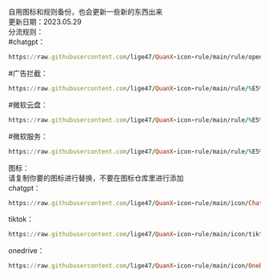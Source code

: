 自用图标和规则备份，也会更新一些新的东西出来  
更新日期：2023.05.29  
分流规则：  
#chatgpt：
```ruby
https://raw.githubusercontent.com/lige47/QuanX-icon-rule/main/rule/openai.list
```  
#广告拦截：
```ruby
https://raw.githubusercontent.com/lige47/QuanX-icon-rule/main/rule/%E5%B9%BF%E5%91%8A%E6%8B%A6%E6%88%AA.list
```  
#微软云盘：
```ruby
https://raw.githubusercontent.com/lige47/QuanX-icon-rule/main/rule/%E5%BE%AE%E8%BD%AF%E4%BA%91%E7%9B%98.list
```  
#微软服务：
```ruby
https://raw.githubusercontent.com/lige47/QuanX-icon-rule/main/rule/%E5%BE%AE%E8%BD%AF%E6%9C%8D%E5%8A%A1.list
```  
图标：  
请复制你要的图标进行替换，不要在图标仓库里进行添加  
chatgpt：
```ruby
https://raw.githubusercontent.com/lige47/QuanX-icon-rule/main/icon/ChatGPT-green.png
```  
tiktok：
```ruby
https://raw.githubusercontent.com/lige47/QuanX-icon-rule/main/icon/tiktok.png
```  
onedrive：
```ruby
https://raw.githubusercontent.com/lige47/QuanX-icon-rule/main/icon/OneDrive.png
```   
